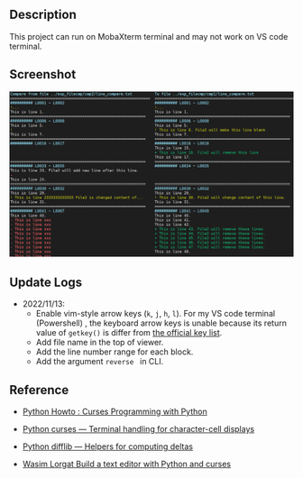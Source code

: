 ## Description

This project can run on MobaXterm terminal and may not work on VS code terminal. 

## Screenshot

![Example](img/README/Example.png)

## Update Logs

- 2022/11/13: 
  - Enable vim-style arrow keys (`k`, `j`, `h`, `l`). For my VS code terminal (Powershell) , the keyboard arrow keys is unable because its return value of `getkey()` is differ from [the official key list](https://docs.python.org/3.8/library/curses.html#curses.ncurses_version).
  - Add file name in the top of viewer.
  - Add the line number range for each block. 
  - Add the argument `reverse ` in CLI.



## Reference

- [Python Howto : Curses Programming with Python](https://docs.python.org/3.8/howto/curses.html)

- [Python curses — Terminal handling for character-cell displays](https://docs.python.org/3.8/library/curses.html#curses.resize_term)

- [Python difflib — Helpers for computing deltas](https://docs.python.org/3/library/difflib.html#difflib.context_diff)

- [Wasim Lorgat Build a text editor with Python and curses](https://wasimlorgat.com/posts/editor.html#scroll-the-window-to-the-cursor)

